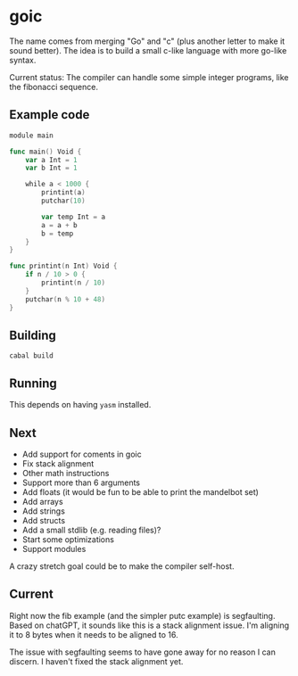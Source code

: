 
# goic

The name comes from merging "Go" and "c" (plus another letter to make it sound better).
The idea is to build a small c-like language with more go-like syntax.

Current status: The compiler can handle some simple integer programs, like the
fibonacci sequence.

## Example code

```go
module main

func main() Void {
    var a Int = 1
    var b Int = 1

    while a < 1000 {
        printint(a)
        putchar(10)

        var temp Int = a
        a = a + b
        b = temp
    }
}

func printint(n Int) Void {
    if n / 10 > 0 {
        printint(n / 10)
    }
    putchar(n % 10 + 48)
}
```

## Building

`cabal build`

## Running

This depends on having `yasm` installed.

## Next

- Add support for coments in goic
- Fix stack alignment
- Other math instructions
- Support more than 6 arguments
- Add floats (it would be fun to be able to print the mandelbot set)
- Add arrays
- Add strings
- Add structs
- Add a small stdlib (e.g. reading files)?
- Start some optimizations
- Support modules

A crazy stretch goal could be to make the compiler self-host.

## Current

Right now the fib example (and the simpler putc example) is segfaulting. Based on chatGPT, it sounds
like this is a stack alignment issue. I'm aligning it to 8 bytes when it needs to be aligned to 16.

The issue with segfaulting seems to have gone away for no reason I can
discern. I haven't fixed the stack alignment yet.
